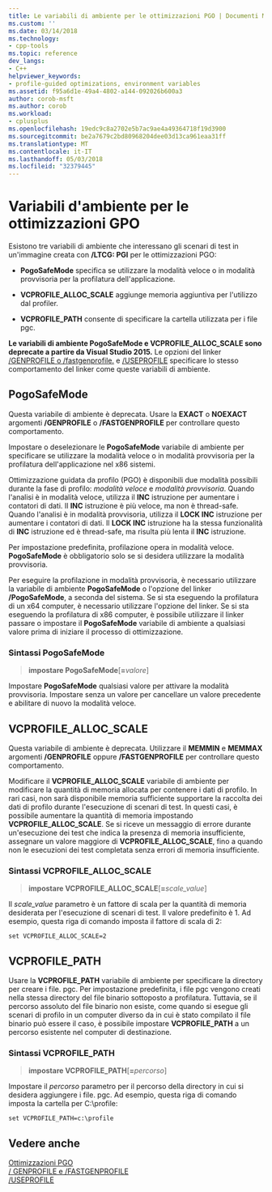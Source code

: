 ```yaml
---
title: Le variabili di ambiente per le ottimizzazioni PGO | Documenti Microsoft
ms.custom: ''
ms.date: 03/14/2018
ms.technology:
- cpp-tools
ms.topic: reference
dev_langs:
- C++
helpviewer_keywords:
- profile-guided optimizations, environment variables
ms.assetid: f95a6d1e-49a4-4802-a144-092026b600a3
author: corob-msft
ms.author: corob
ms.workload:
- cplusplus
ms.openlocfilehash: 19edc9c8a2702e5b7ac9ae4a49364718f19d3900
ms.sourcegitcommit: be2a7679c2bd80968204dee03d13ca961eaa31ff
ms.translationtype: MT
ms.contentlocale: it-IT
ms.lasthandoff: 05/03/2018
ms.locfileid: "32379445"
---
```

# <a name="environment-variables-for-profile-guided-optimizations"></a>Variabili d'ambiente per le ottimizzazioni GPO

Esistono tre variabili di ambiente che interessano gli scenari di test in un'immagine creata con **/LTCG: PGI** per le ottimizzazioni PGO:

- **PogoSafeMode** specifica se utilizzare la modalità veloce o in modalità provvisoria per la profilatura dell'applicazione.

- **VCPROFILE_ALLOC_SCALE** aggiunge memoria aggiuntiva per l'utilizzo dal profiler.

- **VCPROFILE_PATH** consente di specificare la cartella utilizzata per i file pgc.

**Le variabili di ambiente PogoSafeMode e VCPROFILE_ALLOC_SCALE sono deprecate a partire da Visual Studio 2015.** Le opzioni del linker [/GENPROFILE o /fastgenprofile.](genprofile-fastgenprofile-generate-profiling-instrumented-build.md) e [/USEPROFILE](useprofile.md) specificare lo stesso comportamento del linker come queste variabili di ambiente.

## <a name="pogosafemode"></a>PogoSafeMode

Questa variabile di ambiente è deprecata. Usare la **EXACT** o **NOEXACT** argomenti **/GENPROFILE** o **/FASTGENPROFILE** per controllare questo comportamento.

Impostare o deselezionare le **PogoSafeMode** variabile di ambiente per specificare se utilizzare la modalità veloce o in modalità provvisoria per la profilatura dell'applicazione nel x86 sistemi.

Ottimizzazione guidata da profilo (PGO) è disponibili due modalità possibili durante la fase di profilo: *modalità veloce* e *modalità provvisoria*. Quando l'analisi è in modalità veloce, utilizza il **INC** istruzione per aumentare i contatori di dati. Il **INC** istruzione è più veloce, ma non è thread-safe. Quando l'analisi è in modalità provvisoria, utilizza il **LOCK INC** istruzione per aumentare i contatori di dati. Il **LOCK INC** istruzione ha la stessa funzionalità di **INC** istruzione ed è thread-safe, ma risulta più lenta il **INC** istruzione.

Per impostazione predefinita, profilazione opera in modalità veloce. **PogoSafeMode** è obbligatorio solo se si desidera utilizzare la modalità provvisoria.

Per eseguire la profilazione in modalità provvisoria, è necessario utilizzare la variabile di ambiente **PogoSafeMode** o l'opzione del linker **/PogoSafeMode**, a seconda del sistema. Se si sta eseguendo la profilatura di un x64 computer, è necessario utilizzare l'opzione del linker. Se si sta eseguendo la profilatura di x86 computer, è possibile utilizzare il linker passare o impostare il **PogoSafeMode** variabile di ambiente a qualsiasi valore prima di iniziare il processo di ottimizzazione.

### <a name="pogosafemode-syntax"></a>Sintassi PogoSafeMode

> **impostare PogoSafeMode**[**=**_valore_]

Impostare **PogoSafeMode** qualsiasi valore per attivare la modalità provvisoria. Impostare senza un valore per cancellare un valore precedente e abilitare di nuovo la modalità veloce.

## <a name="vcprofileallocscale"></a>VCPROFILE_ALLOC_SCALE

Questa variabile di ambiente è deprecata. Utilizzare il **MEMMIN** e **MEMMAX** argomenti **/GENPROFILE** oppure **/FASTGENPROFILE** per controllare questo comportamento.

Modificare il **VCPROFILE_ALLOC_SCALE** variabile di ambiente per modificare la quantità di memoria allocata per contenere i dati di profilo. In rari casi, non sarà disponibile memoria sufficiente supportare la raccolta dei dati di profilo durante l'esecuzione di scenari di test. In questi casi, è possibile aumentare la quantità di memoria impostando **VCPROFILE_ALLOC_SCALE**. Se si riceve un messaggio di errore durante un'esecuzione dei test che indica la presenza di memoria insufficiente, assegnare un valore maggiore di **VCPROFILE_ALLOC_SCALE**, fino a quando non le esecuzioni dei test completata senza errori di memoria insufficiente.

### <a name="vcprofileallocscale-syntax"></a>Sintassi VCPROFILE_ALLOC_SCALE

> **impostare VCPROFILE_ALLOC_SCALE**[__=__*scale_value*]

Il *scale_value* parametro è un fattore di scala per la quantità di memoria desiderata per l'esecuzione di scenari di test.  Il valore predefinito è 1. Ad esempio, questa riga di comando imposta il fattore di scala di 2:

`set VCPROFILE_ALLOC_SCALE=2`

## <a name="vcprofilepath"></a>VCPROFILE_PATH

Usare la **VCPROFILE_PATH** variabile di ambiente per specificare la directory per creare i file. pgc. Per impostazione predefinita, i file pgc vengono creati nella stessa directory del file binario sottoposto a profilatura. Tuttavia, se il percorso assoluto del file binario non esiste, come quando si esegue gli scenari di profilo in un computer diverso da in cui è stato compilato il file binario può essere il caso, è possibile impostare **VCPROFILE_PATH** a un percorso esistente nel computer di destinazione.

### <a name="vcprofilepath-syntax"></a>Sintassi VCPROFILE_PATH

> **impostare VCPROFILE_PATH**[**=**_percorso_]

Impostare il *percorso* parametro per il percorso della directory in cui si desidera aggiungere i file. pgc. Ad esempio, questa riga di comando imposta la cartella per C:\profile:

`set VCPROFILE_PATH=c:\profile`

## <a name="see-also"></a>Vedere anche

[Ottimizzazioni PGO](../../build/reference/profile-guided-optimizations.md)<br/>
[/ GENPROFILE e /FASTGENPROFILE](genprofile-fastgenprofile-generate-profiling-instrumented-build.md)<br/>
[/USEPROFILE](useprofile.md)<br/>
